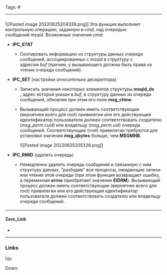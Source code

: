 Tags: #
***
###
![[Pasted image 20220825204339.png]]
Эта функция выполняет контрольную операцию, заданную в _cmd_, над очередью сообщений _msqid_. Возможные значения _cmd_:

- **IPC_STAT**
	- Скопировать информацию из структуры данных очереди сообщений, ассоциированных с _msqid_ в структуру с адресом _buf_ (причем, у вызывающего должны быть права на чтение очереди сообщений).

- **IPC_SET** (настройки относительно дескриптора)
	- Записать значения некоторых элементов структуры **msqid_ds ,** адрес которой указан в _buf_, в структуру данных из очереди сообщений, обновляя при этом его поле **msg_ctime**.
	- Вызывающий процесс должен иметь соответствующие (вероятнее всего для root) привилегии или его действующий идентификатор пользователя должен соответствовать создателю (_msg_perm.cuid_) или владельцу (_msg_perm.uid_) очереди сообщений. Соответствующие (root) привилегии требуются для установки значения **msg_qbytes** больше, чем **MSGMNB**.

	 	![[Pasted image 20220825205326.png]]
- **IPC_RMID** (удалить очередь)
	- Немедленно удалить очередь сообщений и связанную с ним структуру данных, "разбудив" все процессы, ожидающие записи или чтения этой очереди (при этом функция возвращает ошибку, а переменная **errno** приобретает значение **EIDRM**). Вызывающий процесс должен иметь соответствующие (вероятнее всего для root) привилегии или его действующий идентификатор пользователя должен соответствовать создателю или владельцу очереди сообщений.


####

***
#### Zero_Link
- 
***
### Links
Up:

Down:



